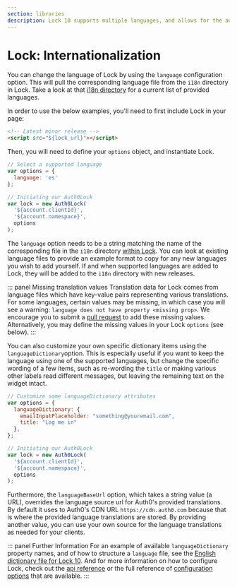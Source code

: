 ```yaml
---
section: libraries
description: Lock 10 supports multiple languages, and allows for the addition of other custom language files, as well as for customizing the values of specific pieces of text that are displayed in the Lock widget.
---
```


# Lock: Internationalization

You can change the language of Lock by using the `language` configuration option. This will pull the corresponding language file from the `i18n` directory in Lock. Take a look at that [i18n directory](https://github.com/auth0/lock/blob/master/src/i18n/) for a current list of provided languages.

In order to use the below examples, you'll need to first include Lock in your page:

```html
<!-- Latest minor release -->
<script src="${lock_url}"></script>
```

Then, you will need to define your `options` object, and instantiate Lock.

```js
// Select a supported language
var options = {
  language: 'es'
};

// Initiating our Auth0Lock
var lock = new Auth0Lock(
  '${account.clientId}',
  '${account.namespace}',
  options
);
```

The `language` option needs to be a string matching the name of the corresponding file in the `i18n` directory [within Lock](https://github.com/auth0/lock/tree/master/src/i18n). You can look at existing language files to provide an example format to copy for any new languages you wish to add yourself. If and when supported languages are added to Lock, they will be added to the `i18n` directory with new releases.

::: panel Missing translation values
Translation data for Lock comes from language files which have key-value pairs representing various translations. For some languages, certain values may be missing, in which case you will see a warning: `language does not have property <missing prop>`. We encourage you to submit a [pull request](https://github.com/auth0/lock/tree/master/src/i18n) to add these missing values. Alternatively, you may define the missing values in your Lock `options` (see below).
:::

You can also customize your own specific dictionary items using the `languageDictionary`option. This is especially useful if you want to keep the language using one of the supported languages, but change the specific wording of a few items, such as re-wording the `title` or making various other labels read different messages, but leaving the remaining text on the widget intact.

```js
// Customize some languageDictionary attributes
var options = {
  languageDictionary: {
    emailInputPlaceholder: "something@youremail.com",
    title: "Log me in"
  },
};

// Initiating our Auth0Lock
var lock = new Auth0Lock(
  '${account.clientId}',
  '${account.namespace}',
  options
);
```

Furthermore, the `languageBaseUrl` option, which takes a string value (a URL), overrides the language source url for Auth0's provided translations. By default it uses to Auth0's CDN URL `https://cdn.auth0.com` because that is where the provided language translations are stored. By providing another value, you can use your own source for the language translations as needed for your clients.

::: panel Further Information
For an example of available `languageDictionary` property names, and of how to structure a `language` file, see the [English dictionary file for Lock 10](https://github.com/auth0/lock/blob/master/src/i18n/en.js). And for more information on how to configure Lock, check out the [api reference](/libraries/lock/v10/api) or the full reference of [configuration options](/libraries/lock/v10/customization) that are available.
:::
